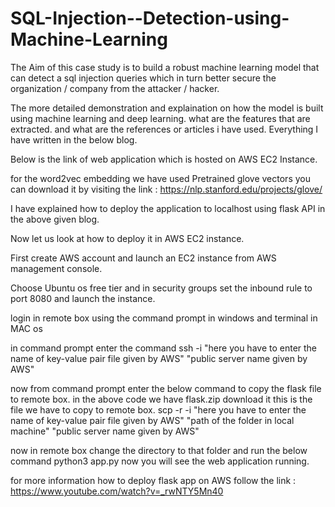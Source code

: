 # SQL-Injection--Detection-using-Machine-Learning

The Aim of this case study is to build a robust machine learning model that can detect a sql injection queries which in turn better secure the organization / company from the attacker / hacker.

The more detailed demonstration and explaination on how the model is built using machine learning and deep learning. what are the features that are extracted. and what are the references or articles i have used. Everything I have written in the below blog.


Below is the link of web application which is hosted on AWS EC2 Instance.

<!-- Web application link : http://ec2-13-57-16-81.us-west-1.compute.amazonaws.com:8080/index -->

<!-- Below is the link for demonstration video of how the web application works and to check whether the machine learning model predicting it correctly or not.

Video link : https://www.youtube.com/watch?v=AuelUl7j47w -->

for the word2vec embedding we have used Pretrained glove vectors you can download it by visiting the link : https://nlp.stanford.edu/projects/glove/

I have explained how to deploy the application to localhost using flask API in the above given blog. 

Now let us look at how to deploy it in AWS EC2 instance.

First create AWS account and launch an EC2 instance from AWS management console.

Choose Ubuntu os free tier and in security groups set the inbound rule to port 8080 and launch the instance. 

login in remote box using the command prompt in windows and terminal in MAC os 

in command prompt enter the command
ssh -i "here you have to enter the name of key-value pair file given by AWS" "public server name given by AWS"

now from command prompt enter the below command to copy the flask file to remote box.
in the above code we have flask.zip download it this is the file we have to copy to remote box.
scp -r -i "here you have to enter the name of key-value pair file given by AWS" "path of the folder in local machine" "public server name given by AWS"

now in remote box change the directory to that folder and run the below command
python3 app.py
now you will see the web application running.

for more information how to deploy flask app on AWS follow the link : https://www.youtube.com/watch?v=_rwNTY5Mn40
